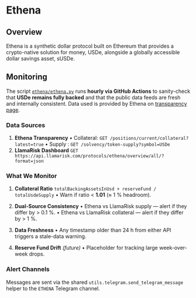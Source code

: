 # Ethena

## Overview

Ethena is a synthetic dollar protocol built on Ethereum that provides a crypto-native solution for money, USDe, alongside a globally accessible dollar savings asset, sUSDe.

## Monitoring

The script [`ethena/ethena.py`](ethena.py) runs **hourly via GitHub Actions** to sanity-check that **USDe remains fully backed** and that the public data feeds are fresh and internally consistent.
Data used is provided by Ethena on [transparency page](https://app.ethena.fi/dashboards/transparency).

### Data Sources

1. **Ethena Transparency**
   • Collateral: `GET /positions/current/collateral?latest=true`
   • Supply  : `GET /solvency/token-supply?symbol=USDe`
2. **LlamaRisk Dashboard**
   `GET https://api.llamarisk.com/protocols/ethena/overview/all/?format=json`

### What We Monitor

1. **Collateral Ratio**
   `totalBackingAssetsInUsd + reserveFund / totalUsdeSupply`
   • Warn if ratio < **1.01** (≈ 1 % headroom).

2. **Dual-Source Consistency**
   • Ethena vs LlamaRisk supply — alert if they differ by > 0.1 %.
   • Ethena vs LlamaRisk collateral — alert if they differ by > 1 %.

3. **Data Freshness**
   • Any timestamp older than 24 h from either API triggers a stale-data warning.

4. **Reserve Fund Drift** *(future)*
   • Placeholder for tracking large week-over-week drops.

### Alert Channels

Messages are sent via the shared `utils.telegram.send_telegram_message` helper to the `ETHENA` Telegram channel.
